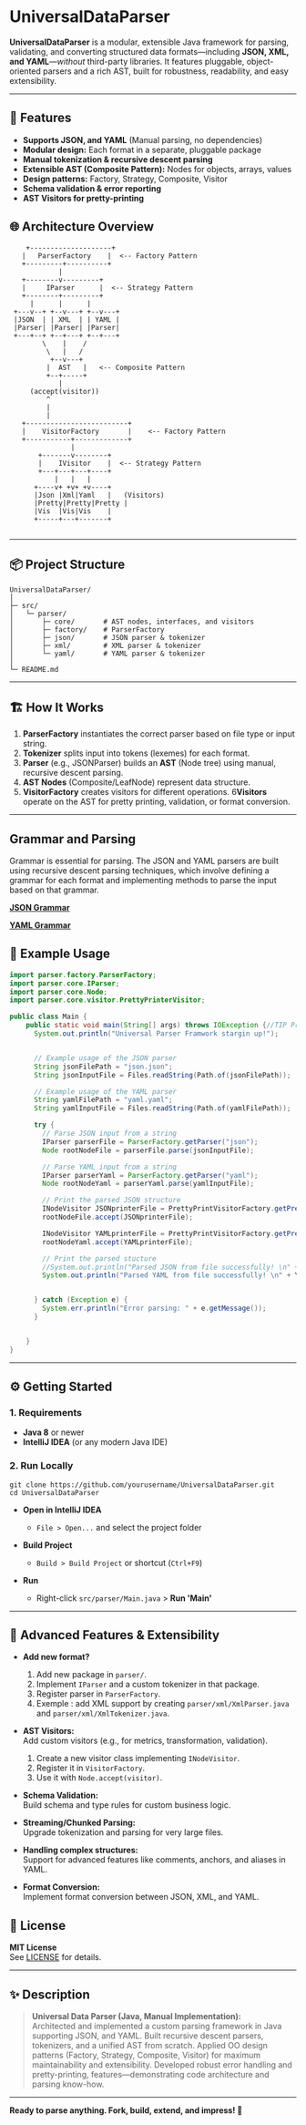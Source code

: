 # UniversalDataParser

**UniversalDataParser** is a modular, extensible Java framework for parsing, validating, and converting structured data formats—including **JSON, XML, and YAML**—*without* third-party libraries. It features pluggable, object-oriented parsers and a rich AST, built for robustness, readability, and easy extensibility.

---

## 🚀 Features

- **Supports JSON, and YAML** (Manual parsing, no dependencies)
- **Modular design:** Each format in a separate, pluggable package
- **Manual tokenization & recursive descent parsing**
- **Extensible AST (Composite Pattern):** Nodes for objects, arrays, values
- **Design patterns:** Factory, Strategy, Composite, Visitor
- **Schema validation & error reporting**
- **AST Visitors for pretty-printing**


## 🌐 Architecture Overview

```plaintext
    +--------------------+        
   |   ParserFactory    |  <-- Factory Pattern
   +---------+----------+        
            |                        
   +--------v---------+        
   |     IParser      |  <-- Strategy Pattern
   +--------+---------+        
     |      |      |        
 +---v--+ +--v---+ +--v---+    
 |JSON  | | XML  | | YAML |    
 |Parser| |Parser| |Parser|    
 +---+--+ +--+---+ +--+---+                        
        \    |    /                               
         \   |   /                                  
          +--v---+                               
         |  AST   |   <-- Composite Pattern                            
         +--+-----+                           
            |                               
     (accept(visitor)) 
         ^
         |
         |
   +-------------------------+
   |    VisitorFactory       |    <-- Factory Pattern
   +-----------+-------------+
               |
       +-------v--------+
       |    IVisitor    |  <-- Strategy Pattern
       +---+---+---+----+
           |   |   |
      +----v+ +v+ +v----+
      |Json |Xml|Yaml   |   (Visitors)
      |Pretty|Pretty|Pretty |
      |Vis  |Vis|Vis    |
      +-----+---+-------+
                 

```

---

## 📦 Project Structure

```
UniversalDataParser/
│
├─ src/
│   └─ parser/
│       ├─ core/       # AST nodes, interfaces, and visitors
│       ├─ factory/    # ParserFactory
│       ├─ json/       # JSON parser & tokenizer
│       ├─ xml/        # XML parser & tokenizer
│       └─ yaml/       # YAML parser & tokenizer
│
└─ README.md
```

---

## 🏗️ How It Works

1. **ParserFactory** instantiates the correct parser based on file type or input string.
2. **Tokenizer** splits input into tokens (lexemes) for each format.
3. **Parser** (e.g., JSONParser) builds an **AST** (Node tree) using manual, recursive descent parsing.
4. **AST Nodes** (Composite/LeafNode) represent data structure.
5. **VisitorFactory** creates visitors for different operations.
6**Visitors** operate on the AST for pretty printing, validation, or format conversion.

---
## Grammar and Parsing
Grammar is essential for parsing. The JSON and YAML parsers are built using recursive descent parsing techniques, which involve defining a grammar for each format and implementing methods to parse the input based on that grammar.

[**JSON Grammar**](src/parser/json/README.md)

[**YAML Grammar**](src/parser/yaml/README.md)



## 📄 Example Usage

```java
import parser.factory.ParserFactory;
import parser.core.IParser;
import parser.core.Node;
import parser.core.visitor.PrettyPrinterVisitor;

public class Main {
    public static void main(String[] args) throws IOException {//TIP Press <shortcut actionId="ShowIntentionActions"/> with your caret at the highlighted text
      System.out.println("Universal Parser Framwork stargin up!");


      // Example usage of the JSON parser
      String jsonFilePath = "json.json";
      String jsonInputFile = Files.readString(Path.of(jsonFilePath));

      // Example usage of the YAML parser
      String yamlFilePath = "yaml.yaml";
      String yamlInputFile = Files.readString(Path.of(yamlFilePath));

      try {
        // Parse JSON input from a string
        IParser parserFile = ParserFactory.getParser("json");
        Node rootNodeFile = parserFile.parse(jsonInputFile);

        // Parse YAML input from a string
        IParser parserYaml = ParserFactory.getParser("yaml");
        Node rootNodeYaml = parserYaml.parse(yamlInputFile);

        // Print the parsed JSON structure
        INodeVisitor JSONprinterFile = PrettyPrintVisitorFactory.getPrettyPrintVisitor("json");
        rootNodeFile.accept(JSONprinterFile);

        INodeVisitor YAMLprinterFile = PrettyPrintVisitorFactory.getPrettyPrintVisitor("yaml");
        rootNodeYaml.accept(YAMLprinterFile);

        // Print the parsed stucture
        //System.out.println("Parsed JSON from file successfully! \n" + JSONprinterFile.getResult());
        System.out.println("Parsed YAML from file successfully! \n" + YAMLprinterFile.getResult());


      } catch (Exception e) {
        System.err.println("Error parsing: " + e.getMessage());
      }


    }
}
```

---

## ⚙️ Getting Started

### **1. Requirements**

- **Java 8** or newer
- **IntelliJ IDEA** (or any modern Java IDE)

### **2. Run Locally**

```
git clone https://github.com/yourusername/UniversalDataParser.git
cd UniversalDataParser
```

- **Open in IntelliJ IDEA**
    - `File > Open...` and select the project folder

- **Build Project**
    - `Build > Build Project` or shortcut (`Ctrl+F9`)

- **Run**
    - Right-click `src/parser/Main.java` > **Run 'Main'**

---
## 🤩 Advanced Features & Extensibility

- **Add new format?**
    1. Add new package in `parser/`.
    2. Implement `IParser` and a custom tokenizer in that package.
    3. Register parser in `ParserFactory`.
    4. Exemple : add XML support by creating `parser/xml/XmlParser.java` and `parser/xml/XmlTokenizer.java`.


- **AST Visitors:**  
  Add custom visitors (e.g., for metrics, transformation, validation).
  1. Create a new visitor class implementing `INodeVisitor`.
  2. Register it in `VisitorFactory`.
  3. Use it with `Node.accept(visitor)`.
  

- **Schema Validation:**  
  Build schema and type rules for custom business logic.


- **Streaming/Chunked Parsing:**  
  Upgrade tokenization and parsing for very large files.


- **Handling complex structures:**  
  Support for advanced features like comments, anchors, and aliases in YAML.


- **Format Conversion:**  
  Implement format conversion between JSON, XML, and YAML.


## 📝 License

**MIT License**  
See [LICENSE](LICENSE) for details.

---

## ✨ Description

> **Universal Data Parser (Java, Manual Implementation):**  
> Architected and implemented a custom parsing framework in Java supporting JSON, and YAML. Built recursive descent parsers, tokenizers, and a unified AST from scratch. Applied OO design patterns (Factory, Strategy, Composite, Visitor) for maximum maintainability and extensibility. Developed robust error handling and pretty-printing, features—demonstrating code architecture and parsing know-how.

---

**Ready to parse anything. Fork, build, extend, and impress! 🎉**